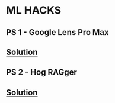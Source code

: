# ML HACKS

## PS 1 - Google Lens Pro Max

## <a href="https://github.com/Gaurav-Kushwaha-1225/ML-Hacks/tree/main/Google%20Lens%20Pro%20Max"> Solution </a>

## PS 2 - Hog RAGger

## <a href="https://github.com/Gaurav-Kushwaha-1225/ML-Hacks/tree/main/Hog%20RAGger"> Solution </a>
